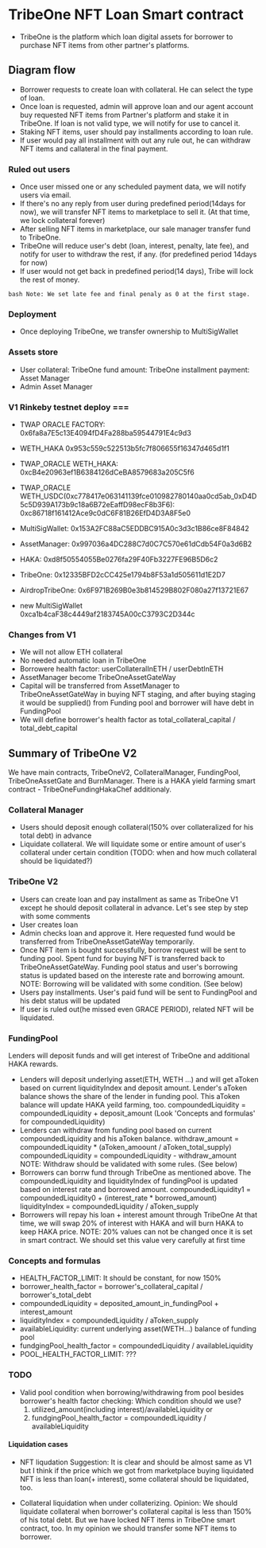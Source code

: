 # TribeOne NFT Loan Smart contract

- TribeOne is the platform which loan digital assets for borrower to purchase NFT items from other partner's platforms.

## Diagram flow
- Borrower requests to create loan with collateral. He can select the type of loan.
- Once loan is requested, admin will approve loan and our agent account buy requested NFT items from Partner's platform and stake it in TribeOne.
  If loan is not valid type, we will notify for use to cancel it.
- Staking NFT items, user should pay installments according to loan rule.
- If user would pay all installment with out any rule out, he can withdraw NFT items and callateral in the final payment.

### Ruled out users
- Once user missed one or any scheduled payment data, we will notify users via email.
- If there's no any reply from user during predefined period(14days for now), we will transfer NFT items to marketplace to sell it. (At that time, we lock collateral forever)
- After selling NFT items in marketplace, our sale manager transfer fund to TribeOne.
- TribeOne will reduce user's debt (loan, interest, penalty, late fee), and notify for user to withdraw the rest, if any. (for predefined period 14days for now)
- If user would not get back in predefined period(14 days), Tribe will lock the rest of money.    

``bash
Note: We set late fee and final penaly as 0 at the first stage.
``

### Deployment
- Once deploying TribeOne, we transfer ownership to MultiSigWallet


### Assets store
  - User
    collateral: TribeOne
    fund amount: TribeOne
    installment payment: Asset Manager
  - Admin
    Asset Manager


### V1 Rinkeby testnet deploy ===
  - TWAP ORACLE FACTORY: 0x6fa8a7E5c13E4094fD4Fa288ba59544791E4c9d3
  - WETH_HAKA 0x953c559c522513b5fc7f806655f16347d465d1f1
  - TWAP_ORACLE WETH_HAKA: 0xcB4e20963ef1B6384126dCeBA8579683a205C5f6
  - TWAP_ORACLE WETH_USDC(0xc778417e063141139fce010982780140aa0cd5ab_0xD4D5c5D939A173b9c18a6B72eEaffD98ecF8b3F6): 0xc86718f161412Ace9c0dC6F81B26EfD4D3A8F5e0

  - MultiSigWallet: 0x153A2FC88aC5EDDBC915A0c3d3c1B86ce8F84842
  - AssetManager: 0x997036a4DC288C7d0C7C570e61dCdb54F0a3d6B2
  - HAKA: 0xd8f50554055Be0276fa29F40Fb3227FE96B5D6c2
  - TribeOne: 0x12335BFD2cCC425e1794b8F53a1d505611d1E2D7
  - AirdropTribeOne: 0x6F971B269B0e3b814529B802F080a27f13721E67

  - new MultiSigWallet 0xca1b4caF38c4449af2183745A00cC3793C2D344c

### Changes from V1
- We will not allow ETH collateral
- No needed automatic loan in TribeOne
- Borrowere health factor: userCollateralInETH / userDebtInETH
- AssetManager become TribeOneAssetGateWay
- Capital will be transferred from AssetManager to TribeOneAssetGateWay in buying NFT staging,
  and after buying staging it would be supplied() from Funding pool and borrower will have debt in FundingPool
- We will define borrower's health factor as total_collateral_capital / total_debt_capital

## Summary of TribeOne V2
We have main contracts, TribeOneV2, CollateralManager, FundingPool, TribeOneAssetGate and BurnManager.
There is a HAKA yield farming smart contract - TribeOneFundingHakaChef additionaly.

### Collateral Manager
- Users should deposit enough collateral(150% over collateralized for his total debt) in advance
- Liquidate collateral.
  We will liquidate some or entire amount of user's collateral under certain condition (TODO: when and how much collateral should be liquidated?)

### TribeOne V2
- Users can create loan and pay installment as same as TribeOne V1 except he should deposit collateral in advance.
Let's see step by step with some comments
- User creates loan
- Admin checks loan and approve it. Here requested fund would be transferred from TribeOneAssetGateWay temporarily.
- Once NFT item is bought successfully, borrow request will be sent to funding pool.
  Spent fund for buying NFT is transferred back to TribeOneAssetGateWay.
  Funding pool status and user's borrowing status is updated based on the intereste rate and borrowing amount.
  NOTE: Borrowing will be validated with some condition. (See below)
- Users pay installments. User's paid fund will be sent to FundingPool and his debt status will be updated
- If user is ruled out(he missed even GRACE PERIOD), related NFT will be liquidated.

### FundingPool
Lenders will deposit funds and will get interest of TribeOne and additional HAKA rewards.
- Lenders will deposit underlying asset(ETH, WETH ...) and will get aToken based on current liquidityIndex and deposit amount.
  Lender's aToken balance shows the share of the lender in funding pool.
  This aToken balance will update HAKA yeild farming, too.
    compoundedLiquidity = compoundedLiquidity + deposit_amount (Look 'Concepts and formulas' for compoundedLiquidity)
- Lenders can withdraw from funding pool based on current compoundedLiquidity and his aToken balance.
    withdraw_amount = compoundedLiquidity * (aToken_amoount / aToken_total_supply)
    compoundedLiquidity = compoundedLiquidity - withdraw_amount
  NOTE: Withdraw should be validated with some rules. (See below)
- Borrowers can borrw fund through TribeOne as mentioned above.
  The compoundedLiquidity and liquidityIndex of fundingPool is updated based on interest rate and borrowed amount.
    compoundedLiquidity1 = compoundedLiquidity0 + (interest_rate * borrowed_amount) 
    liquidityIndex = compoundedLiquidity / aToken_supply
- Borrowers will repay his loan + interest amount through TribeOne
  At that time, we will swap 20% of interest with HAKA and will burn HAKA to keep HAKA price.
  NOTE: 20% values can not be changed once it is set in smart contract. We should set this value very carefully at first time

### Concepts and formulas
- HEALTH_FACTOR_LIMIT: It should be constant, for now 150%
- borrower_health_factor = borrower's_collateral_capital / borrower's_total_debt
- compoundedLiquidity = deposited_amount_in_fundingPool + interest_amount
- liquidityIndex = compoundedLiquidity / aToken_supply
- availableLiquidity: current underlying asset(WETH...) balance of funding pool
- fundgingPool_health_factor = compoundedLiquidity / availableLiquidity
- POOL_HEALTH_FACTOR_LIMIT: ???

### TODO
- Valid pool condition when borrowing/withdrawing from pool besides borrower's health factor checking: 
  Which condition should we use?
  1. utilized_amount(including interest)/availableLiquidity or
  2. fundgingPool_health_factor = compoundedLiquidity / availableLiquidity

#### Liquidation cases
- NFT liqudation 
  Suggestion: It is clear and should be almost same as V1 but I think if the price which we got from marketplace buying liquidated NFT is less than loan(+ interest), some collateral should be liquidated, too.

- Collateral liquidation when under collaterizing.
  Opinion: We should liquidate collateral when borrower's collateral capital is less than 150% of his total debt.
  But we have locked NFT items in TribeOne smart contract, too. In my opinion we should transfer some NFT items to borrower.
  
